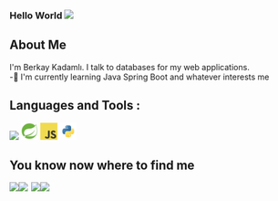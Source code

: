 ### Hello World <img src="https://raw.githubusercontent.com/MartinHeinz/MartinHeinz/master/wave.gif" width="30px"><br> 




## About Me 
I'm Berkay Kadamlı. I talk to databases for my web applications.<br>
-🌱 I'm currently learning Java Spring Boot and whatever interests me 

## Languages and Tools :
<p>
<img src="https://camo.githubusercontent.com/4178fa5460dda553522cb0401effb75a9764fa7b161bb374ff54c0f3dc039008/68747470733a2f2f65372e706e676567672e636f6d2f706e67696d616765732f3738352f3134352f706e672d636c69706172742d6a6176612d646576656c6f706d656e742d6b69742d736f6674776172652d646576656c6f706d656e742d6b69742d636f6d70757465722d70726f6772616d6d696e672d636f6d70757465722d69636f6e732d70726f6772616d6d696e672d6c616e67756167652d69636f6e2d746578742d6c6f676f2d7468756d626e61696c2e706e67" width="30px">
<img src="https://raw.githubusercontent.com/github/explore/80688e429a7d4ef2fca1e82350fe8e3517d3494d/topics/spring-boot/spring-boot.png" width="30px">
<img src="https://raw.githubusercontent.com/github/explore/80688e429a7d4ef2fca1e82350fe8e3517d3494d/topics/javascript/javascript.png" width="30px">
<img src="https://raw.githubusercontent.com/github/explore/80688e429a7d4ef2fca1e82350fe8e3517d3494d/topics/python/python.png" width="30px">
</p>

## You know now where to find me

<a href="https://github.com/berkaykadamli" target="_blank" ><img src="https://img.shields.io/badge/GitHub-100000?style=for-the-badge&logo=github&logoColor=white" align="left"></a>
<a href="https://www.linkedin.com/in/berkay-kadaml%C4%B1-50b126196/" target="_blank" ><img src="https://camo.githubusercontent.com/d659d2bac00c01b42bffbae84bdc121e828b8fecd5b4949ffa2575f5d9e4a371/68747470733a2f2f63646e2e6a7364656c6976722e6e65742f6e706d2f73696d706c652d69636f6e734076332f69636f6e732f6c696e6b6564696e2e737667" width="22px" align="left" ></a>
<a href="https://www.hackerrank.com/berkaykadamli" target="_blank"><img  src="https://img.shields.io/badge/-Hackerrank-2EC866?style=for-the-badge&logo=HackerRank&logoColor=white" align="left"></a>
<!--<a href="mailto:berkaykadamli@gmail.com" ><img src="https://user-images.githubusercontent.com/5141132/50740364-7ea80880-1217-11e9-8faf-2348e31beedd.png" ></a>-->

<a href="https://www.instagram.com/berkayykdml/"> <img src ="https://camo.githubusercontent.com/c80f9763ed06d4ab9fbcc1a74b8b74cd95e4c7f82d3f1f70233994f236a0faeb/68747470733a2f2f63646e2e6a7364656c6976722e6e65742f6e706d2f73696d706c652d69636f6e734076332f69636f6e732f696e7374616772616d2e737667" align="left" width="22px"></a>



<!--


- 🔭 I’m currently working on ...
- 🌱 I’m currently learning ...
- 👯 I’m looking to collaborate on ...
- 🤔 I’m looking for help with ...
- 💬 Ask me about ...
- 📫 How to reach me: ...
- 😄 Pronouns: ...
- ⚡ Fun fact: ...
-->
